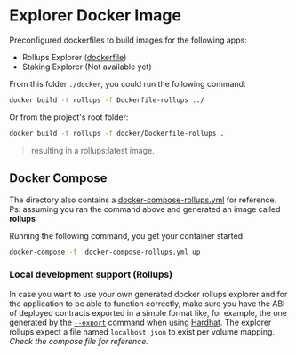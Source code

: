 # Explorer Docker Image

Preconfigured dockerfiles to build images for the following apps:

-   Rollups Explorer ([dockerfile](./Dockerfile-rollups))
-   Staking Explorer (Not available yet)

From this folder `./docker`, you could run the following command:

```sh
docker build -t rollups -f Dockerfile-rollups ../
```

Or from the project's root folder:

```sh
docker build -t rollups -f docker/Dockerfile-rollups .
```

> resulting in a rollups:latest image.

## Docker Compose

The directory also contains a [docker-compose-rollups.yml](./docker-compose-rollups.yml) for reference. Ps: assuming you ran the command above and generated an image called **rollups**

Running the following command, you get your container started.

```sh
docker-compose -f  docker-compose-rollups.yml up
```

### Local development support (Rollups)

In case you want to use your own generated docker rollups explorer and for the application to be able to function correctly, make sure you have the ABI of deployed contracts exported in a simple format like, for example, the one generated by the [`--export`](https://github.com/wighawag/hardhat-deploy#6-hardhat-export) command when using [Hardhat](https://hardhat.org/). The explorer rollups expect a file named `localhost.json` to exist per volume mapping. _Check the compose file for reference._
